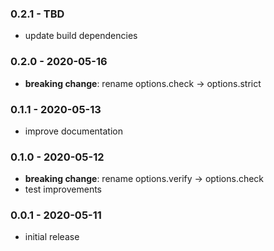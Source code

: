 ### 0.2.1 - TBD

- update build dependencies

### 0.2.0 - 2020-05-16

- **breaking change**: rename options.check -> options.strict

### 0.1.1 - 2020-05-13

- improve documentation

### 0.1.0 - 2020-05-12

- **breaking change**: rename options.verify -> options.check
- test improvements

### 0.0.1 - 2020-05-11

- initial release

